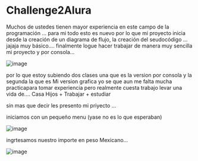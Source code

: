 # Challenge2Alura

Muchos de ustedes tienen mayor experiencia en este campo de la programación ... para mi todo esto es nuevo por lo que mi proyecto inicia desde la creación de un diagrama de flujo, la creación del seudocódigo ... jajaja muy básico.... finalmente logue hacer trabajar de manera muy sencilla mi proyecto y por consola...

![image](https://github.com/zashj/Challenge2Alura/assets/41695358/769ff2eb-5a11-403b-9c67-47f369b94644)

por lo que estoy subiendo dos clases una que es la version por consola y la segunda la que es Mi version grafica yo se que aun me falta mucha practicapara tomar experiencia pero realmente cuesta trabajo levar una vida de.... Casa Hijos +  Trabajar + estudiar 

sin mas que decir les presento mi priyecto ... 

iniciamos con un pequeño menu (yase no es lo que esperaban)    



![image](https://github.com/zashj/Challenge2Alura/assets/41695358/5c583019-efe0-4516-8d40-dd7f3aad2a63)


ingrtesamos nuestro importe en peso Mexicano...


![image](https://github.com/zashj/Challenge2Alura/assets/41695358/823927ec-b79c-45a5-b4e7-de2196a22e29)

